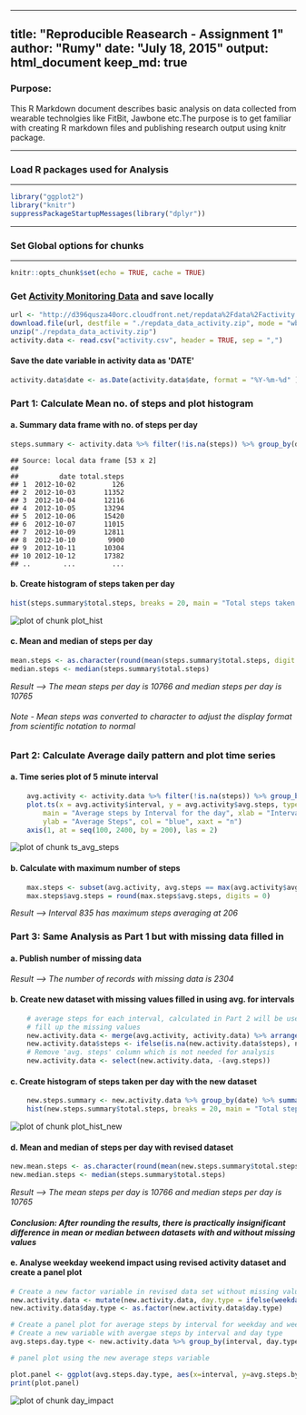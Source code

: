 ----------------------------------------------
title: "Reproducible Reasearch - Assignment 1"
author: "Rumy"
date: "July 18, 2015"
output: html_document
keep_md: true
----------------------------------------------

### Purpose:

This R Markdown document describes basic analysis on data collected from wearable technolgies like FitBit, Jawbone etc.The purpose is to get familiar with creating R markdown files and publishing research output using knitr package.

-------------------------------------
### Load R packages used for Analysis
-------------------------------------

```r
library("ggplot2")
library("knitr")
suppressPackageStartupMessages(library("dplyr"))
```

-----------------------------------
### Set Global options for chunks
-----------------------------------

```r
knitr::opts_chunk$set(echo = TRUE, cache = TRUE)
```


### Get [Activity Monitoring Data](https://d396qusza40orc.cloudfront.net/repdata%2Fdata%2Factivity.zip) and save locally



```r
url <- "http://d396qusza40orc.cloudfront.net/repdata%2Fdata%2Factivity.zip"
download.file(url, destfile = "./repdata_data_activity.zip", mode = "wb")
unzip("./repdata_data_activity.zip")
activity.data <- read.csv("activity.csv", header = TRUE, sep = ",")
```

#### Save the date variable in activity data as 'DATE'

```r
activity.data$date <- as.Date(activity.data$date, format = "%Y-%m-%d" )
```


### Part 1: Calculate Mean no. of steps and plot histogram

#### a. Summary data frame with no. of steps per day


```r
steps.summary <- activity.data %>% filter(!is.na(steps)) %>% group_by(date) %>% summarize(total.steps = sum(steps)) %>% print
```

```
## Source: local data frame [53 x 2]
## 
##          date total.steps
## 1  2012-10-02         126
## 2  2012-10-03       11352
## 3  2012-10-04       12116
## 4  2012-10-05       13294
## 5  2012-10-06       15420
## 6  2012-10-07       11015
## 7  2012-10-09       12811
## 8  2012-10-10        9900
## 9  2012-10-11       10304
## 10 2012-10-12       17382
## ..        ...         ...
```

#### b. Create histogram of steps taken per day


```r
hist(steps.summary$total.steps, breaks = 20, main = "Total steps taken per day", ylab = "Frequency - No. of days", xlab = "Number of steps", col = "red")
```

![plot of chunk plot_hist](figure/plot_hist-1.png) 

#### c. Mean and median of steps per day

```r
mean.steps <- as.character(round(mean(steps.summary$total.steps, digit = 0)))
median.steps <- median(steps.summary$total.steps)
```

*Result --> The mean steps per day is 10766 and median steps per day is 10765*

###### *Note - Mean steps was converted to character to adjust the display format from scientific notation to normal*


### Part 2: Calculate Average daily pattern and plot time series

#### a. Time series plot of 5 minute interval


```r
    avg.activity <- activity.data %>% filter(!is.na(steps)) %>% group_by(interval) %>% summarize(avg.steps = mean(steps))
    plot.ts(x = avg.activity$interval, y = avg.activity$avg.steps, type = "l", 
        main = "Average steps by Interval for the day", xlab = "Interval",
        ylab = "Average Steps", col = "blue", xaxt = "n")
    axis(1, at = seq(100, 2400, by = 200), las = 2)
```

![plot of chunk ts_avg_steps](figure/ts_avg_steps-1.png) 

#### b. Calculate with maximum number of steps


```r
    max.steps <- subset(avg.activity, avg.steps == max(avg.activity$avg.steps))
    max.steps$avg.steps = round(max.steps$avg.steps, digits = 0)
```
*Result --> Interval 835 has maximum steps averaging at 206*
     

### Part 3: Same Analysis as Part 1 but with missing data filled in

#### a. Publish number of missing data 

*Result --> The number of records with missing data is 2304*

#### b. Create new dataset with missing values filled in using avg. for intervals

```r
    # average steps for each interval, calculated in Part 2 will be used to
    # fill up the missing values
    new.activity.data <- merge(avg.activity, activity.data) %>% arrange(date)
    new.activity.data$steps <- ifelse(is.na(new.activity.data$steps), new.activity.data$avg.steps, new.activity.data$steps)
    # Remove 'avg. steps' column which is not needed for analysis
    new.activity.data <- select(new.activity.data, -(avg.steps))
```

#### c. Create histogram of steps taken per day with the new dataset

```r
    new.steps.summary <- new.activity.data %>% group_by(date) %>% summarize(total.steps = sum(steps))
    hist(new.steps.summary$total.steps, breaks = 20, main = "Total steps taken per day with revised dataset", ylab = "Frequency - No. of days", xlab = "Number of steps", col = "red")
```

![plot of chunk plot_hist_new](figure/plot_hist_new-1.png) 

#### d. Mean and median of steps per day with revised dataset

```r
new.mean.steps <- as.character(round(mean(new.steps.summary$total.steps, digit = 0)))
new.median.steps <- median(steps.summary$total.steps)
```

*Result --> The mean steps per day is 10766 and median steps per day is 10765*

#### *Conclusion: After rounding the results, there is practically insignificant difference in mean or median between datasets with and without missing values*

#### e. Analyse weekday weekend impact using revised activity dataset and create a panel plot

```r
# Create a new factor variable in revised data set without missing values
new.activity.data <- mutate(new.activity.data, day.type = ifelse(weekdays(new.activity.data$date) == "Saturday" | weekdays(new.activity.data$date) == "Sunday", "Weekend", "Weekday" ))
new.activity.data$day.type <- as.factor(new.activity.data$day.type)

# Create a panel plot for average steps by interval for weekday and weekend
# Create a new variable with avergae steps by interval and day type
avg.steps.day.type <- new.activity.data %>% group_by(interval, day.type) %>% summarize(avg.steps.by.day = mean(steps))

# panel plot using the new average steps variable

plot.panel <- ggplot(avg.steps.day.type, aes(x=interval, y=avg.steps.by.day, color = day.type, group = 1)) + geom_line() + facet_wrap(~ day.type, ncol = 1, nrow=2) + xlab("Interval") + ylab("Average number of steps")
print(plot.panel)
```

![plot of chunk day_impact](figure/day_impact-1.png) 
